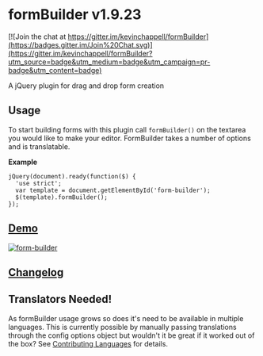 formBuilder v1.9.23
===========

[![Join the chat at https://gitter.im/kevinchappell/formBuilder](https://badges.gitter.im/Join%20Chat.svg)](https://gitter.im/kevinchappell/formBuilder?utm_source=badge&utm_medium=badge&utm_campaign=pr-badge&utm_content=badge)

A jQuery plugin for drag and drop form creation

## Usage
To start building forms with this plugin call `formBuilder()` on the textarea you would like to make your editor. FormBuilder takes a number of options and is translatable.


**Example**
```
jQuery(document).ready(function($) {
  'use strict';
  var template = document.getElementById('form-builder');
  $(template).formBuilder();
});
```

## [Demo](http://formbuilder.online/) ##
[![form-builder](https://cloud.githubusercontent.com/assets/1457540/13762292/d7fa75ba-ea35-11e5-96d8-14d813885288.gif)](http://formbuilder.online/)

## [Changelog](https://github.com/kevinchappell/formBuilder/blob/master/CHANGELOG.md) ##

## Translators Needed!
As formBuilder usage grows so does it's need to be available in multiple languages. This is currently possible by manually passing translations through the config options object but wouldn't it be great if it worked out of the box? See [Contributing Languages](https://github.com/kevinchappell/formBuilder/blob/languages/CONTRIBUTING.md) for details.
